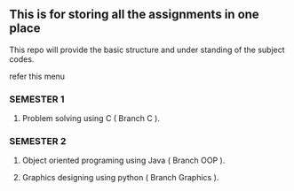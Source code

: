 ## This is for storing all the assignments in one place

This repo will provide the basic structure and under standing
of the subject codes.

refer this menu

### SEMESTER 1
1. Problem solving using C ( Branch C ).

### SEMESTER 2

1. Object oriented programing using Java ( Branch OOP ).

2. Graphics designing using python ( Branch Graphics ).
